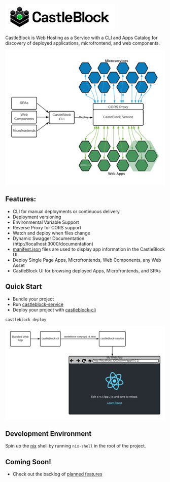 <img src="./assets/brand/Logo.png" height="80px" />

CastleBlock is Web Hosting as a Service with a CLI and Apps Catalog for discovery of deployed applications, microfrontend, and web components.

![diagram of castleblock high level concept](./castleblock-concept.png "Castleblock high-level concept")

## Features:

- CLI for manual deployments or continuous delivery
- Deployment versioning
- Environmental Variable Support
- Reverse Proxy for CORS support
- Watch and deploy when files change
- Dynamic Swagger Documentation (http://localhost:3000/documentation)
- [manifest.json](https://developer.mozilla.org/en-US/docs/Mozilla/Add-ons/WebExtensions/manifest.json) files are used to display app information in the CastleBlock UI.
- Deploy Single Page Apps, Microfrontends, Web Components, any Web Asset
- CastleBlock UI for browsing deployed Apps, Microfrontends, and SPAs

## Quick Start

- Bundle your project
- Run [castleblock-service](./castleblock-service)
- Deploy your project with [castleblock-cli](./castleblock-cli)

```
castleblock deploy
```

![diagram of how to use castleblock](./castleblock-usage-diagram.png "Castleblock usage diagram")

## Development Environment

Spin up the [nix](https://nixos.org/guides/install-nix.html) shell by running `nix-shell` in the root of the project.

## Coming Soon!

- Check out the backlog of [planned features](https://github.com/greymatter-io/castleblock/issues?q=is%3Aopen+is%3Aissue+label%3Aenhancement)
